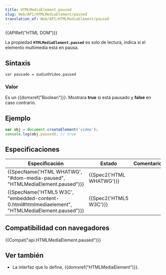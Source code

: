 ```yaml
---
title: HTMLMediaElement.paused
slug: Web/API/HTMLMediaElement/paused
translation_of: Web/API/HTMLMediaElement/paused
---
```

{{APIRef("HTML DOM")}}

La propiedad **`HTMLMediaElement.paused`** es solo de lectura, indica si el elemento multimedia está en pausa.

## Sintaxis

    var pausado = audioOVideo.paused

### Valor

Es un {{domxref("Boolean")}}. Mostrara **true** si está pausado y **false** en caso contrario.

## Ejemplo

```js
var obj = document.createElement('video');
console.log(obj.paused); // true
```

## Especificaciones

| Especificación                                                                                                                   | Estado                           | Comentario |
| -------------------------------------------------------------------------------------------------------------------------------- | -------------------------------- | ---------- |
| {{SpecName('HTML WHATWG', "#dom-media-paused", "HTMLMediaElement.paused")}}                             | {{Spec2('HTML WHATWG')}} |            |
| {{SpecName('HTML5 W3C', "embedded-content-0.html#htmlmediaelement", "HTMLMediaElement.paused")}} | {{Spec2('HTML5 W3C')}}     |            |

## Compatibilidad con navegadores

{{Compat("api.HTMLMediaElement.paused")}}

## Ver también

- La interfaz que lo define, {{domxref("HTMLMediaElement")}}.
